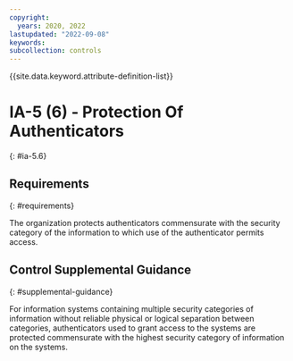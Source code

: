 ```yaml
---
copyright:
  years: 2020, 2022
lastupdated: "2022-09-08"
keywords: 
subcollection: controls
---
```


{{site.data.keyword.attribute-definition-list}}

# IA-5 (6) - Protection Of Authenticators
{: #ia-5.6}

## Requirements
{: #requirements}

The organization protects authenticators commensurate with the security category of the information to which use of the authenticator permits access.

## Control Supplemental Guidance
{: #supplemental-guidance}

For information systems containing multiple security categories of information without reliable physical or logical separation between categories, authenticators used to grant access to the systems are protected commensurate with the highest security category of information on the systems.


